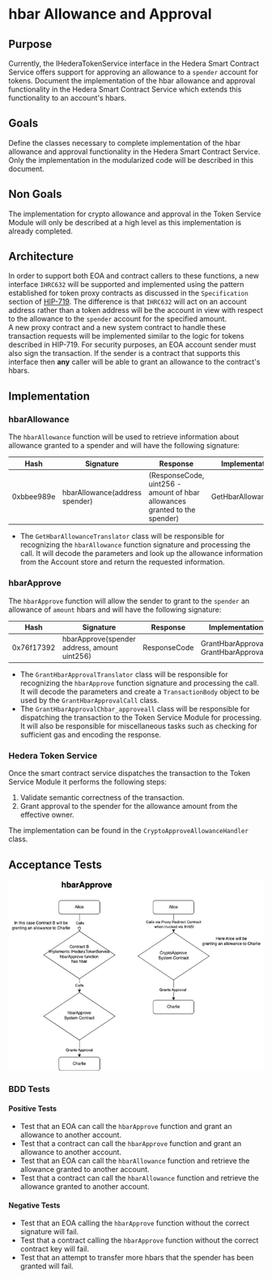 # hbar Allowance and Approval

## Purpose

Currently, the IHederaTokenService interface in the Hedera Smart Contract Service offers support for approving an allowance to a `spender` account for tokens.
Document the implementation of the hbar allowance and approval functionality in the Hedera Smart Contract Service which extends this functionality to an account's hbars.

## Goals

Define the classes necessary to complete implementation of the hbar allowance and approval functionality in the Hedera Smart Contract Service.  Only the implementation in the modularized code will be described in this document.

## Non Goals

The implementation for crypto allowance and approval in the Token Service Module will only be described at a high level as this implementation is already completed.

## Architecture

In order to support both EOA and contract callers to these functions, a new interface `IHRC632` will be supported and implemented using the pattern established for token proxy contracts as discussed in the `Specification` section of [HIP-719](https://hips.hedera.com/hip/hip-719). 
The difference is that `IHRC632` will act on an account address rather than a token address will be the account in view with respect to the allowance to the `spender` account for the specified amount.  
A new proxy contract and a new system contract to handle these transaction requests will be implemented similar to the logic for tokens described in HIP-719.
For security purposes, an EOA account sender must also sign the transaction.  If the sender is a contract that supports this interface then **any** caller will be able to grant an allowance to the contract's hbars.

## Implementation

### hbarAllowance

The `hbarAllowance` function will be used to retrieve information about allowance granted to a spender and will have the following signature:

| Hash       | Signature                      | Response                                                                   | Implementation Class       |
|------------|--------------------------------|----------------------------------------------------------------------------|----------------------------|
| 0xbbee989e | hbarAllowance(address spender) | (ResponseCode, uint256 - amount of hbar allowances granted to the spender) | GetHbarAllowanceTranslator |

- The `GetHbarAllowanceTranslator` class will be responsible for recognizing the `hbarAllowance` function signature and processing the call.  It will decode the parameters and look up the allowance information from the Account store and return the requested information.  

### hbarApprove

The `hbarApprove` function will allow the sender to grant to the `spender` an allowance of `amount` hbars and will have the following signature:

| Hash       | Signature                                    | Response     | Implementation Classes                             |
|------------|----------------------------------------------|--------------|----------------------------------------------------|
| 0x76f17392 | hbarApprove(spender address, amount uint256) | ResponseCode | GrantHbarApprovalTranslator, GrantHbarApprovalCall |

- The `GrantHbarApprovalTranslator` class will be responsible for recognizing the `hbarApprove` function signature and processing the call.  It will decode the parameters and create a `TransactionBody` object to be used by the `GrantHbarApprovalCall` class.
- The `GrantHbarApprovalChbar_approveall` class will be responsible for dispatching the transaction to the Token Service Module for processing.  It will also be responsible for miscellaneous tasks such as checking for sufficient gas and encoding the response.


### Hedera Token Service

Once the smart contract service dispatches the transaction to the Token Service Module it performs the following steps:

1. Validate semantic correctness of the transaction.
2. Grant approval to the spender for the allowance amount from the effective owner.

The implementation can be found in the `CryptoApproveAllowanceHandler` class.

## Acceptance Tests

![image info](./hbar_approve.drawio.png)


### BDD Tests

#### Positive Tests
- Test that an EOA can call the `hbarApprove` function and grant an allowance to another account.
- Test that a contract can call the `hbarApprove` function and grant an allowance to another account.
- Test that an EOA can call the `hbarAllowance` function and retrieve the allowance granted to another account.
- Test that a contract can call the `hbarAllowance` function and retrieve the allowance granted to another account.

#### Negative Tests
- Test that an EOA calling the `hbarApprove` function without the correct signature will fail.
- Test that a contract calling the `hbarApprove` function without the correct contract key will fail.
- Test that an attempt to transfer more hbars that the spender has been granted will fail.


